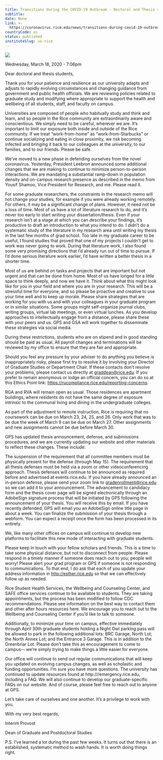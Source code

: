 ```yaml
---
title: Transitions during the COVID-19 Outbreak - Doctoral and Thesis students
subtitle: 
date: None
link: >-
  https://coronavirus.rice.edu/news/transitions-during-covid-19-outbreak-doctoral-and-thesis-students
countryCode: us
status: published
instituteSlug: us-rice
---
```

![](https://coronavirus.rice.edu/sites/g/files/bxs3591/files/favicon.ico)

Wednesday, March 18, 2020 - 7:06pm

Dear doctoral and thesis students,

Thank you for your patience and resilience as our university adapts and adjusts to rapidly evolving circumstances and changing guidance from government and public health officials. We are reviewing policies related to graduate study and modifying where appropriate to support the health and wellbeing of all students, staff, and faculty on campus.

Universities are composed of people who habitually study and think and learn, and so people in the Rice community are extraordinarily aware and conscientious. We simply need to be careful, wherever we are. It’s important to limit our exposure both inside and outside of the Rice community. If we treat “work-from-home” as “work-from-Starbucks” or continue socializing and eating in close proximity, we risk becoming infected and bringing it back to our colleagues at the university, to our families, and to our friends. Please be safe.

We’ve moved to a new phase in defending ourselves from the novel coronavirus. Yesterday, President Leebron announced some additional changes that we are making to continue to minimize person-to-person interactions. We are mandating a substantial ramp-down in population density and on-campus research presence as described in the memo from Yousif Shamoo, Vice President for Research, and me. Please read it.

For some graduate researchers, the constraints in the research memo will not change your studies, for example if you were already working remotely. For others, it may be a significant change of plans. However, it need not be a loss of time. Most of us have a lot of literature research to do, and it’s never too early to start writing your dissertation/thesis. Even if your research isn’t at a stage at which you can describe your findings, it’s productive to draft an introduction to what you intend to do. I didn’t do a systematic study of the literature in my research area until writing my thesis in the last few months of grad school. Too late in my graduate career to be useful, I found studies that proved that one of my projects I couldn’t get to work was never going to work. During that literature work, I also found some very promising directions that I’d already run out of time to pursue. If I’d done serious literature work earlier, I’d have written a better thesis in a shorter time.

Most of us are behind on tasks and projects that are important but not urgent and that can be done from home. Most of us have longed for a little space to think deeply, and now we have it. Think about what this might look like for you in your field and where you are in your research. This will be a stressful time for everyone, and so please be proactive and creative to use your time well and to keep up morale. Please share strategies that are working for you with us and with your colleagues in your graduate program or in similar situations. Some groups might self-organize journal clubs, writing groups, virtual lab meetings, or even virtual lunches. As you develop approaches to intellectually engage from a distance, please share these with your peers and us. GPS and GSA will work together to disseminate these strategies via social media.

During these restrictions, students who are on stipend and in good standing should be paid as usual. All payroll changes and terminations will be reviewed by my office to ensure that they are fair and appropriate.

Should you feel any pressure by your adviser to do anything you believe is inappropriately risky, please first try to resolve it by involving your Director of Graduate Studies or Department Chair. If these contacts don’t resolve your problems, please contact us directly at graddean@rice.edu. If you prefer to remain anonymous or lodge an official concern, you can do so at this Ethics Point link: https://rucompliance.rice.edu/reporting-concerns.

RGA and RVA will remain open as usual. Those residences are apartment buildings, where residents do not have the same degree of exposure intrinsic to the communal living and dining in the undergraduate colleges.

As part of the adjustment to remote instruction, Rice is requiring that no coursework can be due on March 23, 24, 25, and 26. Only work that was to be due the week of March 9 can be due on March 27. Other assignments and new assignments cannot be due before March 30.

GPS has updated thesis announcement, defense, and submissions procedures, and we are currently updating our website and other materials to reflect these changes. These include:

The suspension of the requirement that all committee members must be physically present for the defense (through May 15). The requirement that all thesis defenses must be held via a zoom or other videoconferencing approach. Thesis defenses will continue to be announced as required before and advertised at events.rice.edu. If you have already announced an in-person defense, please send your zoom link to gradenrollment@rice.edu so we can add it to your announcement. The advancement to candidacy form and the thesis cover page will be signed electronically through an AdobeSign signature process that will be initiated by GPS following the announcement of your thesis. You will receive this by email. If you have recently defended, GPS will email you an AdobeSign online title page in about a week. You can finalize the submission of your thesis through a webform. You can expect a receipt once the form has been processed in its entirety.

We, like many other offices on campus will continue to develop new platforms to facilitate this new mode of interacting with graduate students.

Please keep in touch with your fellow scholars and friends. This is a time to take some physical distance, but not to disconnect from people. Please respond in a timely manner if someone does reach out to you; people will worry! Please alert your grad program or GPS if someone is not responding to communications. To that end, I do ask that each of you update your address information in http://esther.rice.edu so that we can effectively follow up as needed.

Rice Student Health Services, the Wellbeing and Counseling Center, and SAFE office services continue to be available to students. They are taking appointments, but the process has been modified to follow CDC recommendations. Please see information on the best way to contact them and other after hours resources here. We encourage you to reach out to the Wellbeing and Counseling Center if you’d like to talk to someone.

Additionally, to minimize your time on campus, effective immediately through April 30th graduate students holding a Night Owl parking pass will be allowed to park in the following additional lots: BRC Garage; North Lot; the North Annex Lot; and the Entrance 3 Garage. This is in addition to the Greenbriar Lot. Please don’t take this as encouragement to come to campus-- we’re simply trying to make things a little easier for everyone.

Our office will continue to send out regular communications that will keep you updated on evolving campus changes, as well as scholastic and funding opportunities. I’m sure you have more questions. The university has continued to update resources found at http:///emergency.rice.edu, including a FAQ. We will also continue to develop our graduate-specific FAQs on our website. And of course, please feel free to reach out to anyone at GPS.

Let’s take care of ourselves and one another. It’s a privilege to work with you.

With my very best regards,

Interim Provost

Dean of Graduate and Postdoctoral Studies

P.S. I’ve learned a lot during the past few weeks. It turns out that there is an established, systematic method to wash hands. It is worth doing things right.
